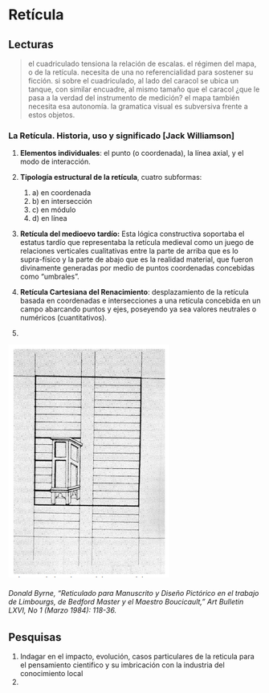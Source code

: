# Retícula

## Lecturas

> el cuadriculado tensiona la relación de escalas. el régimen del mapa, o de la retícula. necesita de una no referencialidad para sostener su ficción. si sobre el cuadriculado, al lado del caracol se ubica un tanque, con similar encuadre, al mismo tamaño que el caracol ¿que le pasa a la verdad del instrumento de medición? el mapa también necesita esa autonomía. la gramatica visual es subversiva frente a estos objetos.

### La Retícula. Historia, uso y significado [Jack Williamson]

1. **Elementos individuales**: el punto (o coordenada), la línea axial, y el modo de interacción.
2.  **Tipología estructural de la retícula**, cuatro subformas:
    1. a) en coordenada
    2. b) en intersección
    3. c) en módulo
    4. d) en línea
3. **Retícula del medioevo tardío:** Esta lógica constructiva soportaba el estatus tardío que representaba la retícula medieval como un juego de relaciones verticales cualitativas entre la parte de arriba que es lo supra-físico y la parte de abajo que es la realidad material, que fueron divinamente generadas por medio de puntos coordenadas concebidas como “umbrales”.  
  
4. **Retícula Cartesiana del Renacimiento**:  desplazamiento de la retícula basada en coordenadas e intersecciones a una retícula concebida en un campo abarcando puntos y ejes, poseyendo ya sea valores neutrales o numéricos (cuantitativos). 
5. 

![alt text](img/DonaldByrne.png)
###### Donald Byrne, “Reticulado para Manuscrito y Diseño Pictórico en el trabajo de Limbourgs, de Bedford Master y el Maestro Boucicault,” Art Bulletin LXVI, No 1 (Marzo 1984): 118-36.  


## Pesquisas
1. Indagar en el impacto, evolución, casos particulares de la reticula para el pensamiento cientifico y su imbricación con la industria del conocimiento local
2. 